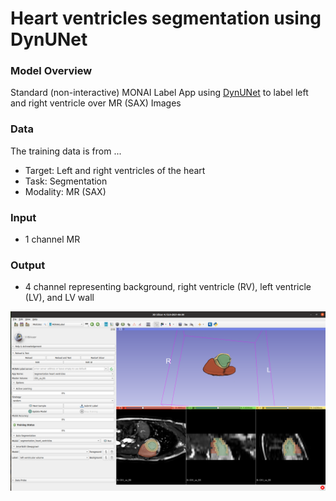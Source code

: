 #  Heart ventricles segmentation using DynUNet

### Model Overview

Standard (non-interactive) MONAI Label App using [DynUNet](https://docs.monai.io/en/latest/_modules/monai/networks/nets/dynunet.html) to label left and right ventricle over MR (SAX) Images

### Data

The training data is from ...

- Target: Left and right ventricles of the heart
- Task: Segmentation 
- Modality: MR (SAX)

### Input

- 1 channel MR

### Output

- 4 channel representing background, right ventricle (RV), left ventricle (LV), and LV wall

![Heart chambers segmentation](../../docs/images/sample-apps/segmentation_heart_ventricles.png)

